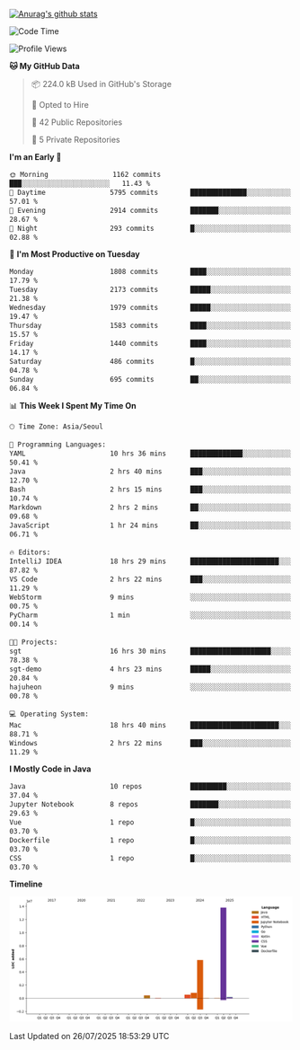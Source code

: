 [![Anurag's github stats](https://github-readme-stats.vercel.app/api?username=hajubal)](https://github.com/anuraghazra/github-readme-stats)

<!--START_SECTION:waka-->
![Code Time](http://img.shields.io/badge/Code%20Time-643%20hrs%2032%20mins-blue)

![Profile Views](http://img.shields.io/badge/Profile%20Views-0-blue)

**🐱 My GitHub Data** 

> 📦 224.0 kB Used in GitHub's Storage 
 > 
> 💼 Opted to Hire
 > 
> 📜 42 Public Repositories 
 > 
> 🔑 5 Private Repositories 
 > 
**I'm an Early 🐤** 

```text
🌞 Morning                1162 commits        ███░░░░░░░░░░░░░░░░░░░░░░   11.43 % 
🌆 Daytime                5795 commits        ██████████████░░░░░░░░░░░   57.01 % 
🌃 Evening                2914 commits        ███████░░░░░░░░░░░░░░░░░░   28.67 % 
🌙 Night                  293 commits         █░░░░░░░░░░░░░░░░░░░░░░░░   02.88 % 
```
📅 **I'm Most Productive on Tuesday** 

```text
Monday                   1808 commits        ████░░░░░░░░░░░░░░░░░░░░░   17.79 % 
Tuesday                  2173 commits        █████░░░░░░░░░░░░░░░░░░░░   21.38 % 
Wednesday                1979 commits        █████░░░░░░░░░░░░░░░░░░░░   19.47 % 
Thursday                 1583 commits        ████░░░░░░░░░░░░░░░░░░░░░   15.57 % 
Friday                   1440 commits        ████░░░░░░░░░░░░░░░░░░░░░   14.17 % 
Saturday                 486 commits         █░░░░░░░░░░░░░░░░░░░░░░░░   04.78 % 
Sunday                   695 commits         ██░░░░░░░░░░░░░░░░░░░░░░░   06.84 % 
```


📊 **This Week I Spent My Time On** 

```text
🕑︎ Time Zone: Asia/Seoul

💬 Programming Languages: 
YAML                     10 hrs 36 mins      █████████████░░░░░░░░░░░░   50.41 % 
Java                     2 hrs 40 mins       ███░░░░░░░░░░░░░░░░░░░░░░   12.70 % 
Bash                     2 hrs 15 mins       ███░░░░░░░░░░░░░░░░░░░░░░   10.74 % 
Markdown                 2 hrs 2 mins        ██░░░░░░░░░░░░░░░░░░░░░░░   09.68 % 
JavaScript               1 hr 24 mins        ██░░░░░░░░░░░░░░░░░░░░░░░   06.71 % 

🔥 Editors: 
IntelliJ IDEA            18 hrs 29 mins      ██████████████████████░░░   87.82 % 
VS Code                  2 hrs 22 mins       ███░░░░░░░░░░░░░░░░░░░░░░   11.29 % 
WebStorm                 9 mins              ░░░░░░░░░░░░░░░░░░░░░░░░░   00.75 % 
PyCharm                  1 min               ░░░░░░░░░░░░░░░░░░░░░░░░░   00.14 % 

🐱‍💻 Projects: 
sgt                      16 hrs 30 mins      ████████████████████░░░░░   78.38 % 
sgt-demo                 4 hrs 23 mins       █████░░░░░░░░░░░░░░░░░░░░   20.84 % 
hajuheon                 9 mins              ░░░░░░░░░░░░░░░░░░░░░░░░░   00.78 % 

💻 Operating System: 
Mac                      18 hrs 40 mins      ██████████████████████░░░   88.71 % 
Windows                  2 hrs 22 mins       ███░░░░░░░░░░░░░░░░░░░░░░   11.29 % 
```

**I Mostly Code in Java** 

```text
Java                     10 repos            █████████░░░░░░░░░░░░░░░░   37.04 % 
Jupyter Notebook         8 repos             ███████░░░░░░░░░░░░░░░░░░   29.63 % 
Vue                      1 repo              █░░░░░░░░░░░░░░░░░░░░░░░░   03.70 % 
Dockerfile               1 repo              █░░░░░░░░░░░░░░░░░░░░░░░░   03.70 % 
CSS                      1 repo              █░░░░░░░░░░░░░░░░░░░░░░░░   03.70 % 
```



**Timeline**

![Lines of Code chart](https://raw.githubusercontent.com/hajubal/hajubal/main/assets/bar_graph.png)


 Last Updated on 26/07/2025 18:53:29 UTC
<!--END_SECTION:waka-->